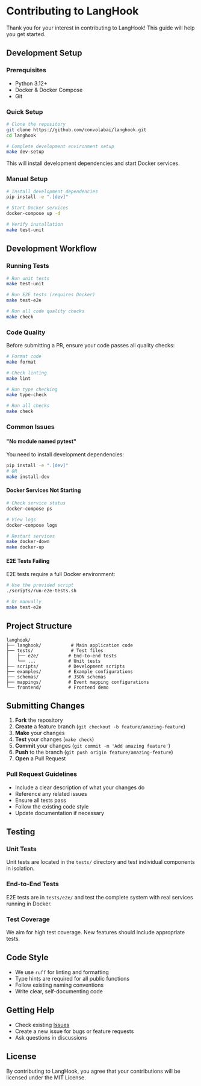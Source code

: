 # Contributing to LangHook

Thank you for your interest in contributing to LangHook! This guide will help you get started.

## Development Setup

### Prerequisites
- Python 3.12+
- Docker & Docker Compose
- Git

### Quick Setup
```bash
# Clone the repository
git clone https://github.com/convolabai/langhook.git
cd langhook

# Complete development environment setup
make dev-setup
```

This will install development dependencies and start Docker services.

### Manual Setup
```bash
# Install development dependencies
pip install -e ".[dev]"

# Start Docker services
docker-compose up -d

# Verify installation
make test-unit
```

## Development Workflow

### Running Tests
```bash
# Run unit tests
make test-unit

# Run E2E tests (requires Docker)
make test-e2e

# Run all code quality checks
make check
```

### Code Quality
Before submitting a PR, ensure your code passes all quality checks:

```bash
# Format code
make format

# Check linting
make lint

# Run type checking
make type-check

# Run all checks
make check
```

### Common Issues

#### "No module named pytest"
You need to install development dependencies:
```bash
pip install -e ".[dev]"
# OR
make install-dev
```

#### Docker Services Not Starting
```bash
# Check service status
docker-compose ps

# View logs
docker-compose logs

# Restart services
make docker-down
make docker-up
```

#### E2E Tests Failing
E2E tests require a full Docker environment:
```bash
# Use the provided script
./scripts/run-e2e-tests.sh

# Or manually
make test-e2e
```

## Project Structure

```
langhook/
├── langhook/           # Main application code
├── tests/              # Test files
│   ├── e2e/           # End-to-end tests
│   └── ...            # Unit tests
├── scripts/           # Development scripts
├── examples/          # Example configurations
├── schemas/           # JSON schemas
├── mappings/          # Event mapping configurations
└── frontend/          # Frontend demo
```

## Submitting Changes

1. **Fork** the repository
2. **Create** a feature branch (`git checkout -b feature/amazing-feature`)
3. **Make** your changes
4. **Test** your changes (`make check`)
5. **Commit** your changes (`git commit -m 'Add amazing feature'`)
6. **Push** to the branch (`git push origin feature/amazing-feature`)
7. **Open** a Pull Request

### Pull Request Guidelines

- Include a clear description of what your changes do
- Reference any related issues
- Ensure all tests pass
- Follow the existing code style
- Update documentation if necessary

## Testing

### Unit Tests
Unit tests are located in the `tests/` directory and test individual components in isolation.

### End-to-End Tests
E2E tests are in `tests/e2e/` and test the complete system with real services running in Docker.

### Test Coverage
We aim for high test coverage. New features should include appropriate tests.

## Code Style

- We use `ruff` for linting and formatting
- Type hints are required for all public functions
- Follow existing naming conventions
- Write clear, self-documenting code

## Getting Help

- Check existing [Issues](https://github.com/convolabai/langhook/issues)
- Create a new issue for bugs or feature requests
- Ask questions in discussions

## License

By contributing to LangHook, you agree that your contributions will be licensed under the MIT License.